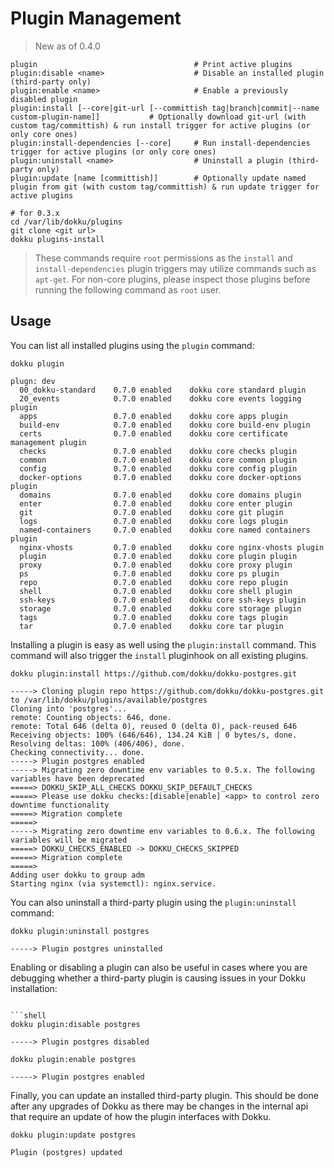# Plugin Management

> New as of 0.4.0

```
plugin                                   # Print active plugins
plugin:disable <name>                    # Disable an installed plugin (third-party only)
plugin:enable <name>                     # Enable a previously disabled plugin
plugin:install [--core|git-url [--committish tag|branch|commit|--name custom-plugin-name]]           # Optionally download git-url (with custom tag/committish) & run install trigger for active plugins (or only core ones)
plugin:install-dependencies [--core]     # Run install-dependencies trigger for active plugins (or only core ones)
plugin:uninstall <name>                  # Uninstall a plugin (third-party only)
plugin:update [name [committish]]        # Optionally update named plugin from git (with custom tag/committish) & run update trigger for active plugins
```

```shell
# for 0.3.x
cd /var/lib/dokku/plugins
git clone <git url>
dokku plugins-install
```

> These commands require `root` permissions as the `install` and `install-dependencies` plugin triggers may utilize commands such as `apt-get`. For non-core plugins, please inspect those plugins before running the following command as `root` user.

## Usage

You can list all installed plugins using the `plugin` command:

```shell
dokku plugin
```

```
plugn: dev
  00_dokku-standard    0.7.0 enabled    dokku core standard plugin
  20_events            0.7.0 enabled    dokku core events logging plugin
  apps                 0.7.0 enabled    dokku core apps plugin
  build-env            0.7.0 enabled    dokku core build-env plugin
  certs                0.7.0 enabled    dokku core certificate management plugin
  checks               0.7.0 enabled    dokku core checks plugin
  common               0.7.0 enabled    dokku core common plugin
  config               0.7.0 enabled    dokku core config plugin
  docker-options       0.7.0 enabled    dokku core docker-options plugin
  domains              0.7.0 enabled    dokku core domains plugin
  enter                0.7.0 enabled    dokku core enter plugin
  git                  0.7.0 enabled    dokku core git plugin
  logs                 0.7.0 enabled    dokku core logs plugin
  named-containers     0.7.0 enabled    dokku core named containers plugin
  nginx-vhosts         0.7.0 enabled    dokku core nginx-vhosts plugin
  plugin               0.7.0 enabled    dokku core plugin plugin
  proxy                0.7.0 enabled    dokku core proxy plugin
  ps                   0.7.0 enabled    dokku core ps plugin
  repo                 0.7.0 enabled    dokku core repo plugin
  shell                0.7.0 enabled    dokku core shell plugin
  ssh-keys             0.7.0 enabled    dokku core ssh-keys plugin
  storage              0.7.0 enabled    dokku core storage plugin
  tags                 0.7.0 enabled    dokku core tags plugin
  tar                  0.7.0 enabled    dokku core tar plugin
```

Installing a plugin is easy as well using the `plugin:install` command. This command will also trigger the `install` pluginhook on all existing plugins.

```shell
dokku plugin:install https://github.com/dokku/dokku-postgres.git
```

```
-----> Cloning plugin repo https://github.com/dokku/dokku-postgres.git to /var/lib/dokku/plugins/available/postgres
Cloning into 'postgres'...
remote: Counting objects: 646, done.
remote: Total 646 (delta 0), reused 0 (delta 0), pack-reused 646
Receiving objects: 100% (646/646), 134.24 KiB | 0 bytes/s, done.
Resolving deltas: 100% (406/406), done.
Checking connectivity... done.
-----> Plugin postgres enabled
-----> Migrating zero downtime env variables to 0.5.x. The following variables have been deprecated
=====> DOKKU_SKIP_ALL_CHECKS DOKKU_SKIP_DEFAULT_CHECKS
=====> Please use dokku checks:[disable|enable] <app> to control zero downtime functionality
=====> Migration complete
=====>
-----> Migrating zero downtime env variables to 0.6.x. The following variables will be migrated
=====> DOKKU_CHECKS_ENABLED -> DOKKU_CHECKS_SKIPPED
=====> Migration complete
=====>
Adding user dokku to group adm
Starting nginx (via systemctl): nginx.service.
```

You can also uninstall a third-party plugin using the `plugin:uninstall` command:

```shell
dokku plugin:uninstall postgres
```

```
-----> Plugin postgres uninstalled
```

Enabling or disabling a plugin can also be useful in cases where you are debugging whether a third-party plugin is causing issues in your Dokku installation:

```shell

```shell
dokku plugin:disable postgres
```

```
-----> Plugin postgres disabled
```

```shell
dokku plugin:enable postgres
```

```
-----> Plugin postgres enabled
```

Finally, you can update an installed third-party plugin. This should be done after any upgrades of Dokku as there may be changes in the internal api that require an update of how the plugin interfaces with Dokku.

```shell
dokku plugin:update postgres
```

```
Plugin (postgres) updated
```
